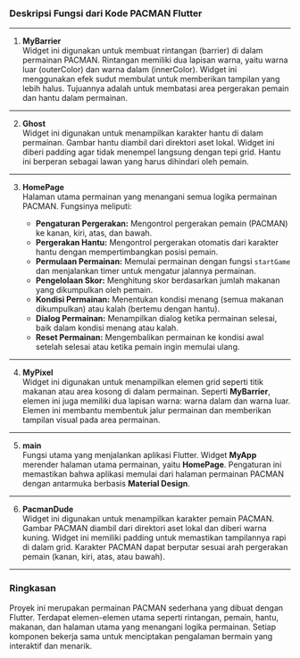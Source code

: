 ### Deskripsi Fungsi dari Kode PACMAN Flutter

---

1. **MyBarrier**  
   Widget ini digunakan untuk membuat rintangan (barrier) di dalam permainan PACMAN. Rintangan memiliki dua lapisan warna, yaitu warna luar (outerColor) dan warna dalam (innerColor). Widget ini menggunakan efek sudut membulat untuk memberikan tampilan yang lebih halus. Tujuannya adalah untuk membatasi area pergerakan pemain dan hantu dalam permainan.

---

2. **Ghost**  
   Widget ini digunakan untuk menampilkan karakter hantu di dalam permainan. Gambar hantu diambil dari direktori aset lokal. Widget ini diberi padding agar tidak menempel langsung dengan tepi grid. Hantu ini berperan sebagai lawan yang harus dihindari oleh pemain.

---

3. **HomePage**  
   Halaman utama permainan yang menangani semua logika permainan PACMAN. Fungsinya meliputi:
   
   - **Pengaturan Pergerakan:** Mengontrol pergerakan pemain (PACMAN) ke kanan, kiri, atas, dan bawah.
   - **Pergerakan Hantu:** Mengontrol pergerakan otomatis dari karakter hantu dengan mempertimbangkan posisi pemain.
   - **Permulaan Permainan:** Memulai permainan dengan fungsi `startGame` dan menjalankan timer untuk mengatur jalannya permainan.
   - **Pengelolaan Skor:** Menghitung skor berdasarkan jumlah makanan yang dikumpulkan oleh pemain.
   - **Kondisi Permainan:** Menentukan kondisi menang (semua makanan dikumpulkan) atau kalah (bertemu dengan hantu).
   - **Dialog Permainan:** Menampilkan dialog ketika permainan selesai, baik dalam kondisi menang atau kalah.
   - **Reset Permainan:** Mengembalikan permainan ke kondisi awal setelah selesai atau ketika pemain ingin memulai ulang.

---

4. **MyPixel**  
   Widget ini digunakan untuk menampilkan elemen grid seperti titik makanan atau area kosong di dalam permainan. Seperti **MyBarrier**, elemen ini juga memiliki dua lapisan warna: warna dalam dan warna luar. Elemen ini membantu membentuk jalur permainan dan memberikan tampilan visual pada area permainan.

---

5. **main**  
   Fungsi utama yang menjalankan aplikasi Flutter. Widget **MyApp** merender halaman utama permainan, yaitu **HomePage**. Pengaturan ini memastikan bahwa aplikasi memulai dari halaman permainan PACMAN dengan antarmuka berbasis **Material Design**.

---

6. **PacmanDude**  
   Widget ini digunakan untuk menampilkan karakter pemain PACMAN. Gambar PACMAN diambil dari direktori aset lokal dan diberi warna kuning. Widget ini memiliki padding untuk memastikan tampilannya rapi di dalam grid. Karakter PACMAN dapat berputar sesuai arah pergerakan pemain (kanan, kiri, atas, atau bawah).

---

### Ringkasan  
Proyek ini merupakan permainan PACMAN sederhana yang dibuat dengan Flutter. Terdapat elemen-elemen utama seperti rintangan, pemain, hantu, makanan, dan halaman utama yang menangani logika permainan. Setiap komponen bekerja sama untuk menciptakan pengalaman bermain yang interaktif dan menarik.